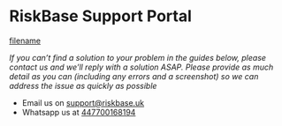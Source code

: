 # RiskBase Support Portal

[filename](_components/app_store.md ':include')

*If you can’t find a solution to your problem in the guides below, please contact us and we’ll reply with a solution ASAP. Please provide as much detail as you can (including any errors and a screenshot) so we can address the issue as quickly as possible*

* Email us on [support@riskbase.uk](mailto:support@riskbase.uk)  
* Whatsapp us at [447700168194](https://wa.me/447700168194?text=Hi%20RiskBase,%20%20)

<!-- Get an instant answer from Riskbase AI\! Just enter your question here. \[Input \+ Submit\] -->
<!-- [filename](colab.md ':include') -->